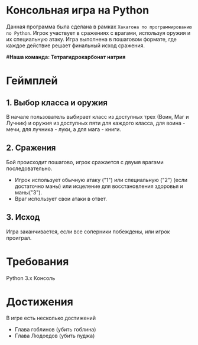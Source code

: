 # **Консольная игра на Python**

Данная программа была сделана в рамках `Хакатона по программированию по Python`. Игрок участвует в сражениях с врагами, используя оружия и их специальную атаку. Игра выполнена в пошаговом формате, где каждое действие решает финальный исход сражения.

#**Наша команда: Тетрагидрокарбонат натрия**

# Геймплей
## 1. Выбор класса и оружия
В начале пользователь выбирает класс из доступных трех (Воин, Маг и Лучник) и оружия из доступных пяти для каждого класса, для воина - мечи, для лучника - луки, а для мага - книги.
## 2. Сражения
Бой происходит пошагово, игрок сражается с двумя врагами последовательно.
* Игрок использует обычную атаку ("1") или специальную ("2") (если достаточно маны) или исцеление для восстановления здоровья и маны("3").
* Враг использует свои атаки в ответ.
## 3. Исход
Игра заканчивается, если все соперники побеждены, или игрок проиграл.

# Требования 
Python 3.x
Консоль

# Достижения 
В игре есть несколько достижений
* Глава гоблинов (убить гоблина)
* Глава Людоедов (убить пуджа)

